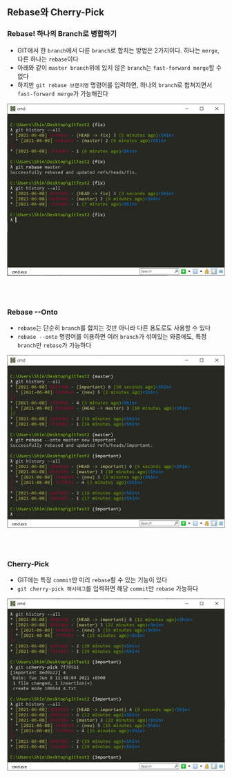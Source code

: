 ## Rebase와 Cherry-Pick

### Rebase! 하나의 Branch로 병합하기
- GIT에서 한 `branch`에서 다른 `branch`로 합치는 방법은 2가지이다. 하나는 `merge`, 다른 하나는 `rebase`이다
- 아래와 같이 `master branch`위에 있지 않은 `branch`는 `fast-forward merge`할 수 없다
- 하지만 `git rebase 브랜치명` 명령어를 입력하면, 하나의 `branch`로 합쳐지면서 `fast-forward merge`가 가능해진다
<p align = "center"><img src = "../imageFiles/061-rebase.jpg?raw=true"/></p>

<br>
 <br>

### Rebase --Onto
- `rebase`는 단순히 `branch`를 합치는 것만 아니라 다른 용도로도 사용할 수 있다
- `rebase --onto` 명령어를 이용하면 여러 `branch`가 섞여있는 와중에도, 특정 `branch`만 `rebase`가 가능하다
<p align = "center"><img src = "../imageFiles/062-rebase-onto.jpg?raw=true"/></p>

<br>
 <br>

### Cherry-Pick
- GIT에는 특정 `commit`만 미리 `rebase`할 수 있는 기능이 있다
- `git cherry-pick 해시태그`를 입력하면 해당 `commit`만 `rebase` 가능하다
<p align = "center"><img src = "../imageFiles/063-cherry-pick.jpg?raw=true"/></p>
